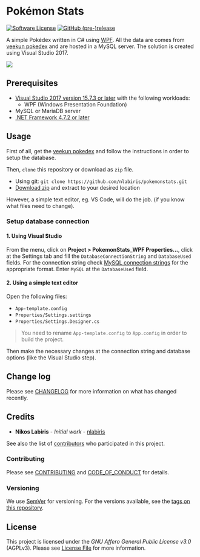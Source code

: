 # Pokémon Stats

[![Software License](https://img.shields.io/github/license/nlabiris/pokemonstats.svg)](LICENSE.md)
[![GitHub (pre-)release](https://img.shields.io/badge/alpha-v0.0.1-red.svg)](https://github.com/nlabiris/pokemonstats/releases)

A simple Pokédex written in C# using [WPF](https://docs.microsoft.com/en-us/dotnet/framework/wpf/getting-started/). All the data are comes from [veekun pokedex](https://github.com/veekun/pokedex) and are hosted in a MySQL server. The solution is created using Visual Studio 2017.

![](https://i.imgur.com/XRGt4W2.png)

## Prerequisites

* [Visual Studio 2017 version 15.7.3 or later](https://www.microsoft.com/net/download/windows) with the following workloads:
   *  WPF (Windows Presentation Foundation)
* MySQL or MariaDB server
* [.NET Framework 4.7.2 or later](https://www.microsoft.com/net/download/windows)

## Usage

First of all, get the [veekun pokedex](https://github.com/veekun/pokedex) and follow the instructions in order to setup the database.

Then, `clone` this repository or download as `zip` file.
* Using git: `git clone https://github.com/nlabiris/pokemonstats.git`
* [Download zip](https://github.com/nlabiris/pokemonstats/archive/master.zip) and extract to your desired location

However, a simple text editor, eg. VS Code, will do the job. (if you know what files need to change).

### Setup database connection

#### 1. Using Visual Studio

From the menu, click on **Project > PokemonStats_WPF Properties...**, click at the Settings tab and fill the `DatabaseConnectionString` and `DatabaseUsed` fields. For the connection string check [MySQL connection strings](https://www.connectionstrings.com/mysql/) for the appropriate format.
Enter `MySQL` at the `DatabaseUsed` field.

#### 2. Using a simple text editor

Open the following files:
* `App-template.config`
* `Properties/Settings.settings`
* `Properties/Settings.Designer.cs`

> You need to rename `App-template.config` to `App.config` in order to build the project.

Then make the necessary changes at the connection string and database options (like the Visual Studio step).

## Change log

Please see [CHANGELOG](CHANGELOG.md) for more information on what has changed recently.

## Credits

* **Nikos Labiris** - *Initial work* - [nlabiris](https://github.com/nlabiris)

See also the list of [contributors](https://github.com/nlabiris/pokemonstats/graphs/contributors) who participated in this project.

### Contributing

Please see [CONTRIBUTING](CONTRIBUTING.md) and [CODE_OF_CONDUCT](CODE_OF_CONDUCT.md) for details.

### Versioning

We use [SemVer](http://semver.org/) for versioning. For the versions available, see the [tags on this repository](https://github.com/nlabiris/pokemonstats/releases). 

## License

This project is licensed under the *GNU Affero General Public License v3.0* (AGPLv3). Please see [License File](LICENSE.md) for more information.